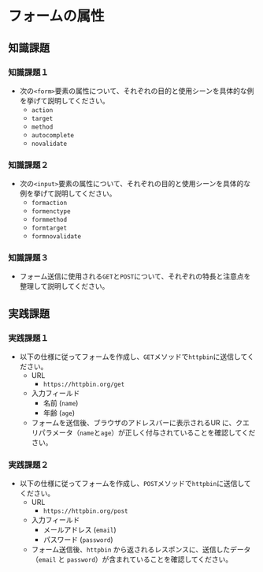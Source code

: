 # フォームの属性

## 知識課題

### 知識課題１

- 次の`<form>`要素の属性について、それぞれの目的と使用シーンを具体的な例を挙げて説明してください。
  - `action`
  - `target`
  - `method`
  - `autocomplete`
  - `novalidate`

### 知識課題２

- 次の`<input>`要素の属性について、それぞれの目的と使用シーンを具体的な例を挙げて説明してください。
  - `formaction`
  - `formenctype`
  - `formmethod`
  - `formtarget`
  - `formnovalidate`

### 知識課題３

- フォーム送信に使用される`GET`と`POST`について、それぞれの特長と注意点を整理して説明してください。

## 実践課題

### 実践課題１

- 以下の仕様に従ってフォームを作成し、`GET`メソッドで`httpbin`に送信してください。
  - URL
    - `https://httpbin.org/get`
  - 入力フィールド
    - 名前 (`name`)
    - 年齢 (`age`)
  - フォームを送信後、ブラウザのアドレスバーに表示されるUR に、クエリパラメータ（`name`と`age`）が正しく付与されていることを確認してください。

### 実践課題２

- 以下の仕様に従ってフォームを作成し、`POST`メソッドで`httpbin`に送信してください。
  - URL
    - `https://httpbin.org/post`
  - 入力フィールド
    - メールアドレス (`email`)
    - パスワード (`password`)
  - フォーム送信後、`httpbin` から返されるレスポンスに、送信したデータ（`email` と `password`）が含まれていることを確認してください。
